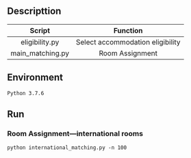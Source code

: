 ## Descripttion

| Script | Function |
| :-----------: | :-----------: |
| eligibility.py | Select accommodation eligibility |
| main_matching.py | Room Assignment |

## Environment
```
Python 3.7.6
```

## Run

### Room Assignment—international rooms
```
python international_matching.py -n 100

```
